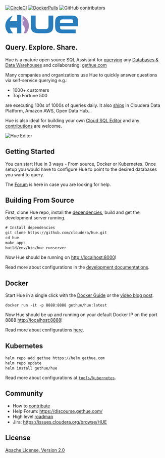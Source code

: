 [![CircleCI](https://img.shields.io/circleci/build/github/cloudera/hue/master.svg)](https://circleci.com/gh/cloudera/hue/tree/master)
[![DockerPulls](https://img.shields.io/docker/pulls/gethue/hue.svg)](https://registry.hub.docker.com/u/gethue/hue/)
![GitHub contributors](https://img.shields.io/github/contributors-anon/cloudera/hue.svg)

![Hue Logo](https://raw.githubusercontent.com/cloudera/hue/master/docs/images/hue_logo.png)


Query. Explore. Share.
----------------------

Hue is a mature open source SQL Assistant for [querying](https://docs.gethue.com/user/querying/) any [Databases & Data Warehouses](https://docs.gethue.com/administrator/configuration/connectors/) and collaborating: [gethue.com](http://gethue.com)

Many companies and organizations use Hue to quickly answer questions via self-service querying e.g.:

* 1000+ customers
* Top Fortune 500

are executing 100s of 1000s of queries daily. It also [ships](https://docs.gethue.com/administrator/installation/) in Cloudera Data Platform, Amazon AWS, Open Data Hub...

Hue is also ideal for building your own [Cloud SQL Editor](https://docs.gethue.com/developer/api/) and any [contributions](https://docs.gethue.com/developer/) are welcome.


![Hue Editor](https://cdn.gethue.com/uploads/2020/04/hue-4.7.png)

Getting Started
---------------

You can start Hue in 3 ways - From source, Docker or Kubernetes. Once setup you would have to configure Hue to point to the desired databases you want to query.

The [Forum](https://discourse.gethue.com/) is here in case you are looking for help.

Building From Source
-----------

First, clone Hue repo, install the [dependencies](https://docs.gethue.com/administrator/installation/dependencies/), build and get the development server running.

```
# Install dependencies
git clone https://github.com/cloudera/hue.git
cd hue
make apps
build/env/bin/hue runserver
```

Now Hue should be running on [http://localhost:8000](http://localhost:8000)!

Read more about configurations in the [development documentations](https://docs.gethue.com/developer/development/).

Docker
------
Start Hue in a single click with the [Docker Guide](https://github.com/cloudera/hue/tree/master/tools/docker/hue) or the
[video blog post](http://gethue.com/getting-started-with-hue-in-2-minutes-with-docker/).

    docker run -it -p 8888:8888 gethue/hue:latest

Now Hue should be up and running on your default Docker IP on the port 8888 [http://localhost:8888](http://localhost:8888)!

Read more about configurations [here](https://github.com/cloudera/hue/tree/master/tools/docker/hue#configuration).

Kubernetes
----------

    helm repo add gethue https://helm.gethue.com
    helm repo update
    helm install gethue/hue

Read more about configurations at [``tools/kubernetes``](tools/kubernetes/).


Community
-----------
   * How to [contribute](CONTRIBUTING.md)
   * Help Forum: https://discourse.gethue.com/
   * High level [roadmap](docs/ROADMAP.md)
   * Jira: https://issues.cloudera.org/browse/HUE


License
-----------
[Apache License, Version 2.0](http://www.apache.org/licenses/LICENSE-2.0)
